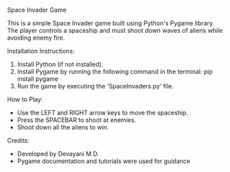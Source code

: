 Space Invader Game

This is a simple Space Invader game built using Python's Pygame library. The player controls a spaceship and must shoot down waves of aliens while avoiding enemy fire.

Installation Instructions:
1. Install Python (if not installed).
2. Install Pygame by running the following command in the terminal:
   pip install pygame
3. Run the game by executing the 'SpaceInvaders.py' file.

How to Play:
- Use the LEFT and RIGHT arrow keys to move the spaceship.
- Press the SPACEBAR to shoot at enemies.
- Shoot down all the aliens to win.

Credits:
- Developed by Devayani M D.
- Pygame documentation and tutorials were used for guidance
